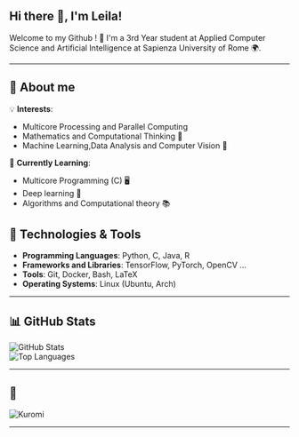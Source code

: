 ## Hi there 👋, I'm Leila!

Welcome to my Github ! 🌸 I'm a 3rd Year student at Applied Computer Science and Artificial Intelligence at Sapienza University of Rome 🌍.

---

## 🌟  About me

💡 **Interests**:
  - Multicore Processing and Parallel Computing 
  - Mathematics and Computational Thinking 🧮
  - Machine Learning,Data Analysis and Computer Vision 🤖
    
🌱 **Currently Learning**:
  -  Multicore Programming (C) 🖥️
  -  Deep learning 🤖
  -  Algorithms and Computational theory 📚

    
## 🔧 Technologies & Tools
- **Programming Languages**: Python, C, Java, R
- **Frameworks and Libraries**: TensorFlow, PyTorch, OpenCV ...
- **Tools**: Git, Docker, Bash, LaTeX
- **Operating Systems**: Linux (Ubuntu, Arch)

---

## 📊 GitHub Stats
![GitHub Stats](https://github-readme-stats.vercel.app/api?username=LleilaA13&show_icons=true&theme=tokyonight)  
![Top Languages](https://github-readme-stats.vercel.app/api/top-langs/?username=LleilaA13&layout=compact&theme=tokyonight)

---
## 🎀 
![Kuromi](https://media.giphy.com/media/Q9nV3mME79AWFb9EIE/giphy.gif)

---

